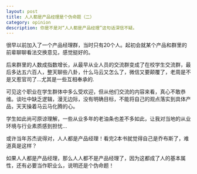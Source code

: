 ```yaml
---
layout: post
title: 人人都是产品经理是个伪命题（二）
category: opinion
description: 你是不是对“人人都是产品经理”这句话深信不疑。
---
```


很早以前加入了一个产品经理群，当时只有20个人。起初会就某个产品和群里的前辈聊聊看法交换意见，感觉挺好的。 

后来群里的人数成指数增长，从最早从业人员的交流群变成了在校学生交流群，最后多达五六百人，整天聊些八卦，什么马云又怎么了，微信又要颠覆了，老周是不是又惹官司了…尤其是一些互相奉承的.

可见这个职业在学生群体中多么受欢迎，但从他们交流的内容来看，真心不敢恭维。谈吐中缺乏逻辑，漫无边际，没有明确目标，不能将自己的观点落实到具体产品，天天操着马云马化腾的心。

学生如此尚可原谅理解，一些从业多年的老油条也差不多如此，让我对当地的从业环境与行业素质感到担忧… 

或许当年苏杰说得对，人人都是产品经理！看完2本书就觉得自己是乔布斯了，难道真是这样？

如果人人都是产品经理，那么人人都不是产品经理了，因为这都成了人的基本属性，还有必要当作职业么，说明还是个伪命题！